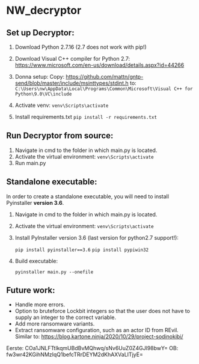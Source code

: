 # NW_decryptor


Set up Decryptor:
------
1. Download Python 2.7.16 (2.7 does not work with pip!)
2. Download Visual C++ compiler for Python 2.7:
https://www.microsoft.com/en-us/download/details.aspx?id=44266
3. Donna setup:
Copy:
https://github.com/mattn/gntp-send/blob/master/include/msinttypes/stdint.h
to:
`C:\Users\nw\AppData\Local\Programs\Common\Microsoft\Visual C++ for Python\9.0\VC\include`

4. Activate venv:
`venv\Scripts\activate`

5. Install requirements.txt
`pip install -r requirements.txt`


Run Decryptor from source:
------
1. Navigate in cmd to the folder in which main.py is located.
2. Activate the virtual environment:
`venv\Scripts\activate`
3. Run main.py


Standalone executable:
------
In order to create a standalone executable, you will need to install Pyinstaller **version 3.6**.

1. Navigate in cmd to the folder in which main.py is located.
2. Activate the virtual environment:
	`venv\Scripts\activate`
3. Install PyInstaller version 3.6 (last version for python2.7 support!):

	`pip install pyinstaller==3.6`
	`pip install pypiwin32`
4. Build executable:

	`pyinstaller main.py --onefile`




Future work:
------
- Handle more errors.
- Option to bruteforce Lockbit integers so that the user does not have to supply an integer to the correct variable.
- Add more ransomware variants.
- Extract ransomware configuration, such as an actor ID from REvil. Similar to: https://blog.kartone.ninja/2020/10/29/project-sodinokibi/

Eerste: COa1JNLFTtIkqmUBdBvMQhwq/sNv6UuZ0Z4GJl98bwY=
OB: fw3wr42KGihNMzIqQ1befcTRrDEYM2dKhAXVaLITjyE=

